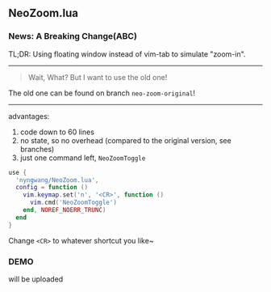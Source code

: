NeoZoom.lua
---


### News: A Breaking Change(ABC)

TL;DR: Using floating window instead of vim-tab to simulate "zoom-in".

---

> Wait, What? But I want to use the old one!

The old one can be found on branch `neo-zoom-original`!

---

advantages:
1. code down to 60 lines
2. no state, so no overhead (compared to the original version, see branches)
3. just one command left, `NeoZoomToggle`


```lua
use {
  'nyngwang/NeoZoom.lua',
  config = function ()
    vim.keymap.set('n', '<CR>', function ()
      vim.cmd('NeoZoomToggle')
    end, NOREF_NOERR_TRUNC)
  end
}
```

Change `<CR>` to whatever shortcut you like~


### DEMO

will be uploaded

